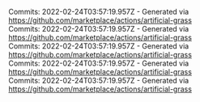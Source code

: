 Commits: 2022-02-24T03:57:19.957Z - Generated via https://github.com/marketplace/actions/artificial-grass
<br>
Commits: 2022-02-24T03:57:19.957Z - Generated via https://github.com/marketplace/actions/artificial-grass
<br>
Commits: 2022-02-24T03:57:19.957Z - Generated via https://github.com/marketplace/actions/artificial-grass
<br>
Commits: 2022-02-24T03:57:19.957Z - Generated via https://github.com/marketplace/actions/artificial-grass
<br>
Commits: 2022-02-24T03:57:19.957Z - Generated via https://github.com/marketplace/actions/artificial-grass
<br>
